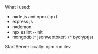 What I used:

* node.js and npm (npx)
* express.js 
* nodemon
* npx eslint --init
* mongodb
(* jsonwebtoken)
(* bycryptjs)




Start Server locally:
npm run dev

